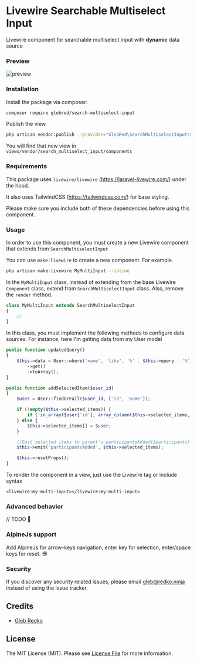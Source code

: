 # Livewire Searchable Multiselect Input

Livewire component for searchable multiselect input with **dynamic** data source

### Preview

![preview](https://github.com/GlebRed/Livewire-Search-Multiselect-Input/raw/master/preview.gif)

### Installation

Install the package via composer:

```bash
composer require glebred/search-multiselect-input
```

Publish the view 
```bash
php artisan vendor:publish --provider="GlebRed\SearchMultiselectInput\SearchMultiselectInputServiceProvider" --tag="views"
```
You will find that new view in `views/vendor/search_multiselect_input/components`

### Requirements

This package uses `livewire/livewire` (https://laravel-livewire.com/) under the hood.

It also uses TailwindCSS (https://tailwindcss.com/) for base styling.

Please make sure you include both of these dependencies before using this component.

### Usage

In order to use this component, you must create a new Livewire component that extends from
`SearchMultiselectInput`

You can use `make:livewire` to create a new component. For example.
```bash
php artisan make:livewire MyMultiInput --inline
```

In the `MyMultiInput` class, instead of extending from the base Livewire `Component` class,
extend from `SearchMultiselectInput` class. Also, remove the `render` method.

```php
class MyMultiInput extends SearchMultiselectInput
{
    //
}
```

In this class, you must implement the following methods to configure data sources. For instance, here I'm getting data from my User model
```php
public function updatedQuery()
{
    $this->data = User::where('name', 'like', '%' . $this->query . '%')
        ->get()
        ->toArray();
}

public function addSelectedItem($user_id)
{
    $user = User::findOrFail($user_id, ['id', 'name']);

    if (!empty($this->selected_items)) {
        if (!in_array($user['id'], array_column($this->selected_items, 'id'))) $this->selected_items[] = $user;
    } else {
        $this->selected_items[] = $user;
    }

    //Emit selected items to parent's participantsAdded($participants)
    $this->emit('participantsAdded', $this->selected_items);

    $this->resetProps();
}

```

To render the component in a view, just use the Livewire tag or include syntax

 ```blade
 <livewire:my-multi-input></livewire:my-multi-input>
 ```

### Advanced behavior

// TODO 😬

### AlpineJs support

Add AlpineJs for arrow-keys navigation, enter key for selection, enter/space keys for reset. 😎

### Security

If you discover any security related issues, please email gleb@redko.ninja instead of using the issue tracker.

## Credits

- [Gleb Redko](https://github.com/glebred)

## License

The MIT License (MIT). Please see [License File](LICENSE.md) for more information.
